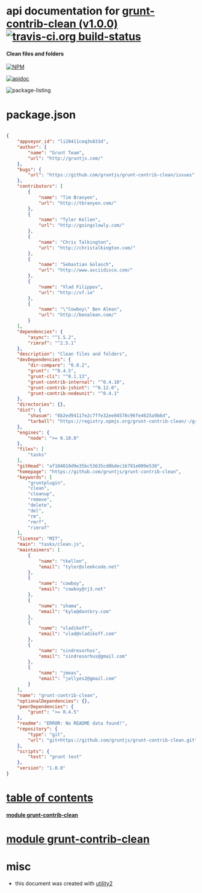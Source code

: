 # api documentation for  [grunt-contrib-clean (v1.0.0)](https://github.com/gruntjs/grunt-contrib-clean)  [![travis-ci.org build-status](https://api.travis-ci.org/npmdoc/node-npmdoc-grunt-contrib-clean.svg)](https://travis-ci.org/npmdoc/node-npmdoc-grunt-contrib-clean)
#### Clean files and folders

[![NPM](https://nodei.co/npm/grunt-contrib-clean.png?downloads=true)](https://www.npmjs.com/package/grunt-contrib-clean)

[![apidoc](https://npmdoc.github.io/node-npmdoc-grunt-contrib-clean/build/screen-capture.buildNpmdoc.browser._2Fhome_2Ftravis_2Fbuild_2Fnpmdoc_2Fnode-npmdoc-grunt-contrib-clean_2Ftmp_2Fbuild_2Fapidoc.html.png)](https://npmdoc.github.io/node-npmdoc-grunt-contrib-clean/build..beta..travis-ci.org/apidoc.html)

![package-listing](https://npmdoc.github.io/node-npmdoc-grunt-contrib-clean/build/screen-capture.npmPackageListing.svg)



# package.json

```json

{
    "appveyor_id": "li28411ceq3n833d",
    "author": {
        "name": "Grunt Team",
        "url": "http://gruntjs.com/"
    },
    "bugs": {
        "url": "https://github.com/gruntjs/grunt-contrib-clean/issues"
    },
    "contributors": [
        {
            "name": "Tim Branyen",
            "url": "http://tbranyen.com/"
        },
        {
            "name": "Tyler Kellen",
            "url": "http://goingslowly.com/"
        },
        {
            "name": "Chris Talkington",
            "url": "http://christalkington.com/"
        },
        {
            "name": "Sebastian Golasch",
            "url": "http://www.asciidisco.com/"
        },
        {
            "name": "Vlad Filippov",
            "url": "http://vf.io"
        },
        {
            "name": "\"Cowboy\" Ben Alman",
            "url": "http://benalman.com/"
        }
    ],
    "dependencies": {
        "async": "^1.5.2",
        "rimraf": "^2.5.1"
    },
    "description": "Clean files and folders",
    "devDependencies": {
        "dir-compare": "0.0.2",
        "grunt": "^0.4.5",
        "grunt-cli": "^0.1.13",
        "grunt-contrib-internal": "^0.4.10",
        "grunt-contrib-jshint": "^0.12.0",
        "grunt-contrib-nodeunit": "^0.4.1"
    },
    "directories": {},
    "dist": {
        "shasum": "6b2ed94117e2c7ffe32ee04578c96fe4625a9b6d",
        "tarball": "https://registry.npmjs.org/grunt-contrib-clean/-/grunt-contrib-clean-1.0.0.tgz"
    },
    "engines": {
        "node": ">= 0.10.0"
    },
    "files": [
        "tasks"
    ],
    "gitHead": "af104010d9e35bc53635cd0bdec16791e009e530",
    "homepage": "https://github.com/gruntjs/grunt-contrib-clean",
    "keywords": [
        "gruntplugin",
        "clean",
        "cleanup",
        "remove",
        "delete",
        "del",
        "rm",
        "rmrf",
        "rimraf"
    ],
    "license": "MIT",
    "main": "tasks/clean.js",
    "maintainers": [
        {
            "name": "tkellen",
            "email": "tyler@sleekcode.net"
        },
        {
            "name": "cowboy",
            "email": "cowboy@rj3.net"
        },
        {
            "name": "shama",
            "email": "kyle@dontkry.com"
        },
        {
            "name": "vladikoff",
            "email": "vlad@vladikoff.com"
        },
        {
            "name": "sindresorhus",
            "email": "sindresorhus@gmail.com"
        },
        {
            "name": "jmeas",
            "email": "jellyes2@gmail.com"
        }
    ],
    "name": "grunt-contrib-clean",
    "optionalDependencies": {},
    "peerDependencies": {
        "grunt": ">= 0.4.5"
    },
    "readme": "ERROR: No README data found!",
    "repository": {
        "type": "git",
        "url": "git+https://github.com/gruntjs/grunt-contrib-clean.git"
    },
    "scripts": {
        "test": "grunt test"
    },
    "version": "1.0.0"
}
```



# <a name="apidoc.tableOfContents"></a>[table of contents](#apidoc.tableOfContents)

#### [module grunt-contrib-clean](#apidoc.module.grunt-contrib-clean)



# <a name="apidoc.module.grunt-contrib-clean"></a>[module grunt-contrib-clean](#apidoc.module.grunt-contrib-clean)



# misc
- this document was created with [utility2](https://github.com/kaizhu256/node-utility2)
